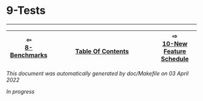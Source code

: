 
# 9-Tests

-------------------------


| ⇦ <br />[8-Benchmarks](benchmarks.md)  | <br />[Table Of Contents](toc.md)<br /> <img width=1000/> | ⇨ <br />[10-New Feature Schedule](feature-schedule.md)   |
| ----------- | ----------- | ----------- |

_This document was automatically generated by doc/Makefile on 03 April 2022_

*In progress*




